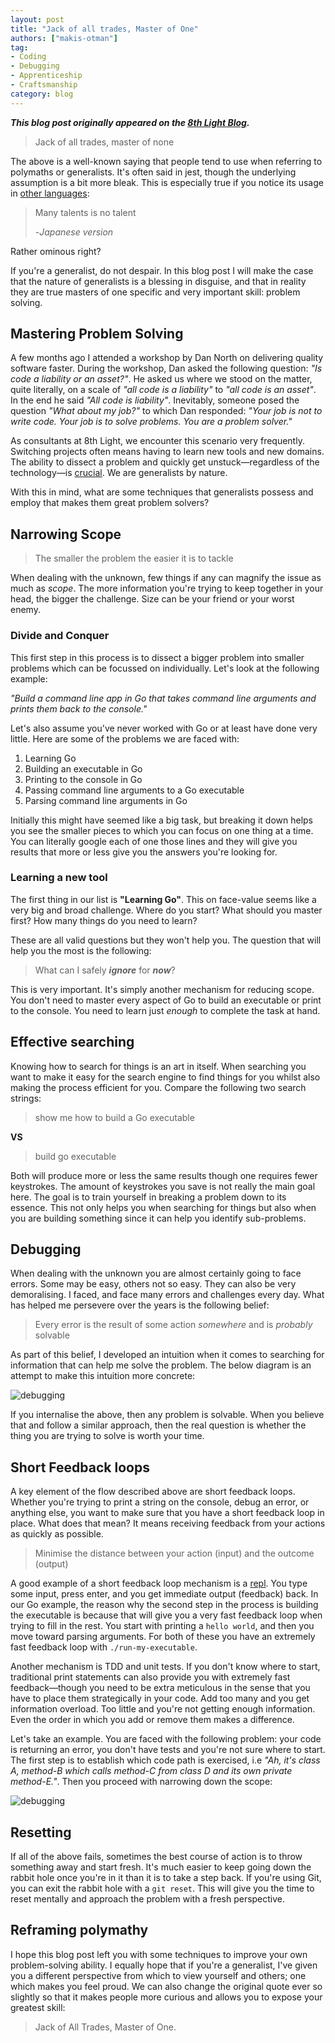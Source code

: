 ```yaml
---
layout: post
title: "Jack of all trades, Master of One"
authors: ["makis-otman"]
tag:
- Coding
- Debugging
- Apprenticeship
- Craftsmanship
category: blog
---
```


___This blog post originally appeared on the [8th Light Blog](https://8thlight.com/blog/makis-otman/2018/10/30/master-of-one.html).___

> Jack of all trades, master of none

The above is a well-known saying that people tend to use when referring to
polymaths or generalists. It's often said in jest, though the underlying
assumption is a bit more bleak. This is especially true if you notice its usage in [other
languages](https://en.wikipedia.org/wiki/Jack_of_all_trades,_master_of_none#In_other_languages):

> Many talents is no talent
>
> -*Japanese version*

Rather ominous right?

If you're a generalist, do not despair. In this blog post I will make the
case that the nature of generalists is a blessing in disguise, and that in
reality they are true masters of one specific and very important skill:
problem solving.

## Mastering Problem Solving

A few months ago I attended a workshop by Dan North on delivering quality
software faster. During the workshop, Dan asked the following question: _"Is
code a liability or an asset?"_. He asked us where we stood on the matter,
quite literally, on a scale of _"all code is a liability"_ to _"all code is an
asset"_. In the end he said _"All code is liability"_. Inevitably, someone
posed the question _"What about my job?"_ to which Dan responded: _"Your job is not to write code. Your job is to solve problems. You are a problem solver."_

As consultants at 8th Light, we encounter this scenario very frequently.
Switching projects often means having to learn new tools and new domains.
The ability to dissect a problem and quickly get unstuck—regardless of the technology—is
[crucial](https://twitter.com/ctford/status/1016425570513678336). We are
generalists by nature.

With this in mind, what are some techniques that generalists possess and
employ that makes them great problem solvers?

## Narrowing Scope

> The smaller the problem the easier it is to tackle

When dealing with the unknown, few things if any can magnify the issue as
much as _scope_. The more information you're trying to keep
together in your head, the bigger the challenge. Size can be your
friend or your worst enemy.

### Divide and Conquer

This first step in this process is to dissect a bigger problem into smaller
problems which can be focussed on individually. Let's look at the following example:

_"Build a command line app in Go that takes command line arguments and prints them
back to the console."_

Let's also assume you've never worked with Go or at least have done very little.
Here are some of the problems we are faced with:

1. Learning Go
2. Building an executable in Go
3. Printing to the console in Go
4. Passing command line arguments to a Go executable
5. Parsing command line arguments in Go

Initially this might have seemed like a big task, but breaking it down helps
you see the smaller pieces to which you can focus on one thing at a time.
You can literally google each of one those lines and they will give you results
that more or less give you the answers you're looking for.

### Learning a new tool

The first thing in our list is **"Learning Go"**. This on face-value seems like a
very big and broad challenge. Where do you start? What should you
master first? How many things do you need to learn?

These are all valid questions but they won't help you. The question that
will help you the most is the following:

> What can I safely _**ignore**_ for _**now**_?

This is very important. It's simply another mechanism for reducing scope.
You don't need to master every aspect of Go to build an executable or
print to the console. You need to learn just _enough_ to complete the task at hand.

## Effective searching

Knowing how to search for things is an art in itself. When searching you
want to make it easy for the search engine to find things for you whilst
also making the process efficient for you. Compare the following two search
strings:

> show me how to build a Go executable

**VS**

> build go executable

Both will produce more or less the same results though one requires fewer
keystrokes. The amount of keystrokes you save is not really the main goal
here. The goal is to train yourself in breaking a problem down to its
essence. This not only helps you when searching for things but also when
you are building something since it can help you identify sub-problems.

## Debugging

When dealing with the unknown you are almost certainly going to face
errors. Some may be easy, others not so easy. They can also be very
demoralising. I faced, and face many errors and challenges every day. What
has helped me persevere over the years is the following belief:

> Every error is the result of some action *somewhere* and is *probably* solvable

As part of this belief, I developed an intuition when it comes to searching
for information that can help me solve the problem. The below diagram is an
attempt to make this intuition more concrete:

![debugging](/assets/searching.png)

If you internalise the above, then any problem is solvable. When you believe
that and follow a similar approach, then the real question is whether the
thing you are trying to solve is worth your time.

## Short Feedback loops

A key element of the flow described above are short feedback loops.
Whether you're trying to print a string on the console, debug an error, or
anything else, you want to make sure that you have a short feedback loop in
place. What does that mean? It means receiving feedback from your actions
as quickly as possible.

> Minimise the distance between your action (input) and the outcome (output)

A good example of a short feedback loop mechanism is a
[repl](https://en.wikipedia.org/wiki/Read%E2%80%93eval%E2%80%93print_loop).
You type some input, press enter, and you get immediate output (feedback)
back. In our Go example, the reason why the second step in the process is
building the executable is because that will give you a very fast feedback
loop when trying to fill in the rest. You start with printing a `hello
world`, and then you move toward parsing arguments. For both of these you
have an extremely fast feedback loop with `./run-my-executable`.

Another mechanism is TDD and unit tests. If you don't know where to start, traditional print statements can
also provide you with extremely fast feedback—though you need to be extra meticulous in the sense that you have to place them strategically in your code. Add too many and you get information overload. Too little and you're not getting enough information. Even the order in which you add or remove them makes a difference.

Let's take an example. You are faced with the following
problem: your code is returning an error, you don't have tests and you're
not sure where to start. The first step is to establish which code path is
exercised, i.e _"Ah, it's class A, method-B which calls method-C from class D and
its own private method-E."_. Then you proceed with narrowing down the scope:

![debugging](/assets/debugging.png)

## Resetting

If all of the above fails, sometimes the best course of action is to throw
something away and start fresh. It's much easier to keep going down the rabbit
hole once you're in it than it is to take a step back. If you're using Git,
you can exit the rabbit hole with a `git reset`. This will give you the
time to reset mentally and approach the problem with a fresh perspective.

## Reframing polymathy

I hope this blog post left you with some techniques to improve your own
problem-solving ability. I equally hope that if you're a generalist, I've
given you a different perspective from which to view yourself and others;
one which makes you feel proud. We can also change the original quote
ever so slightly so that it makes people more curious and allows you to
expose your greatest skill:

> Jack of All Trades, Master of One.
